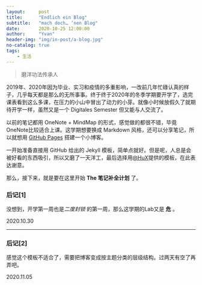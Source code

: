 ```yaml
---
layout:     post
title:      "Endlich ein Blog"
subtitle:   "mach doch… ’nen Blog"
date:       2020-10-25 12:00:00
author:     "Yvan"
header-img: "img/in-post/a-blog.jpg"
no-catalog: true
tags:
    - 生活
---
```


> 磨洋功法传承人

2019年、2020年因为毕业、实习和疫情的多重影响，一改前几年忙碌认真的样子，几乎每天都是那么的无所事事。终于终于2020年的冬季学期要开学了，选完课表看到这么多课，在压力的小山中冒出了动力的小芽。就像小时候放假久了就期待开学一样，虽然又是一个 Digitales Semester 但又能与人交流了。

以前的笔记都用 OneNote + MindMap 的形式，感觉做的都很不错，毕竟OneNote比较适合上课。这学期想要换成 Markdown 风格，还可以分享笔记，所以就想用 [GitHub Pages](https://pages.github.com/) 搭建一个小博客。

一开始准备直接用 GitHub 给出的 Jekyll 模板，简单点就好。但是呢，人总是会被好看的东西吸引，所以又磨了一天洋工，最后选择用[@HuX](https://github.com/Huxpro/huxpro.github.io)提供的模板，在此表达谢意。

那么，接下来，就是要在这里开始 **The 笔记补全计划** 了。



### 后记[1]

没想到，开学第一周也是*二度封锁* 的第一周，那么这学期的Lab又是 **危** 。

2020.10.30

---

### 后记[2]

感觉这个模板不适合了，需要把博客变成按主题分类的层级结构。过两天有空了再弄吧。

2020.11.05